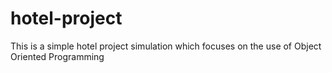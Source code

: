 # hotel-project
This is a simple hotel project simulation which focuses on the use of Object Oriented Programming
